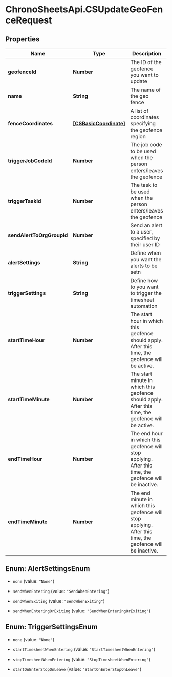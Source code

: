 # ChronoSheetsApi.CSUpdateGeoFenceRequest

## Properties
Name | Type | Description | Notes
------------ | ------------- | ------------- | -------------
**geofenceId** | **Number** | The ID of the geofence you want to update | [optional] 
**name** | **String** | The name of the geo fence | [optional] 
**fenceCoordinates** | [**[CSBasicCoordinate]**](CSBasicCoordinate.md) | A list of coordinates specifying the geofence region | [optional] 
**triggerJobCodeId** | **Number** | The job code to be used when the person enters/leaves the geofence | [optional] 
**triggerTaskId** | **Number** | The task to be used when the person enters/leaves the geofence | [optional] 
**sendAlertToOrgGroupId** | **Number** | Send an alert to a user, specified by their user ID | [optional] 
**alertSettings** | **String** | Define when you want the alerts to be setn | [optional] 
**triggerSettings** | **String** | Define how to you want to trigger the timesheet automation | [optional] 
**startTimeHour** | **Number** | The start hour in which this geofence should apply.  After this time, the geofence will be active. | [optional] 
**startTimeMinute** | **Number** | The start minute in which this geofence should apply.  After this time, the geofence will be active. | [optional] 
**endTimeHour** | **Number** | The end hour in which this geofence will stop applying.  After this time, the geofence will be inactive. | [optional] 
**endTimeMinute** | **Number** | The end minute in which this geofence will stop applying.  After this time, the geofence will be inactive. | [optional] 


<a name="AlertSettingsEnum"></a>
## Enum: AlertSettingsEnum


* `none` (value: `"None"`)

* `sendWhenEntering` (value: `"SendWhenEntering"`)

* `sendWhenExiting` (value: `"SendWhenExiting"`)

* `sendWhenEnteringOrExiting` (value: `"SendWhenEnteringOrExiting"`)




<a name="TriggerSettingsEnum"></a>
## Enum: TriggerSettingsEnum


* `none` (value: `"None"`)

* `startTimesheetWhenEntering` (value: `"StartTimesheetWhenEntering"`)

* `stopTimesheetWhenEntering` (value: `"StopTimesheetWhenEntering"`)

* `startOnEnterStopOnLeave` (value: `"StartOnEnterStopOnLeave"`)





